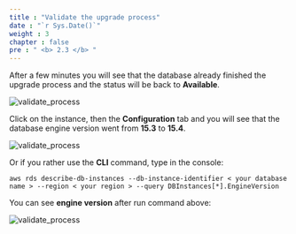 ```yaml
---
title : "Validate the upgrade process"
date : "`r Sys.Date()`"
weight : 3
chapter : false
pre : " <b> 2.3 </b> "
---
```


After a few minutes you will see that the database already finished the upgrade process and the status will be back to **Available**.

![validate_process](/images/2/2-3/1.png)

Click on the instance, then the **Configuration** tab and you will see that the database engine version went from **15.3** to **15.4**.

![validate_process](/images/2/2-3/2.png)

Or if you rather use the **CLI** command, type in the console:

``````````
aws rds describe-db-instances --db-instance-identifier < your database name > --region < your region > --query DBInstances[*].EngineVersion

``````````

You can see **engine version** after run command above:

![validate_process](/images/2/2-3/3.png)
